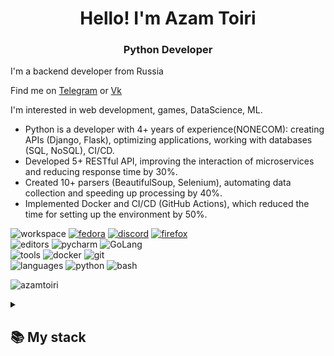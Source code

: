 <h1 align="center">Hello! I'm Azam Toiri</h1>
<h3 align="center">Python Developer</h3>

I'm a backend developer from Russia

Find me on [Telegram](https://t.me/azamtoiri_work) or [Vk](https://vk.com/azamtoiri)

I'm interested in web development, games, DataScience, ML.
* Python is a developer with 4+ years of experience(NONECOM): creating APIs (Django, Flask), optimizing applications, working with databases (SQL, NoSQL), CI/CD.
* Developed 5+ RESTful API, improving the interaction of microservices and reducing response time by 30%.
* Created 10+ parsers (BeautifulSoup, Selenium), automating data collection and speeding up processing by 40%.
* Implemented Docker and CI/CD (GitHub Actions), which reduced the time for setting up the environment by 50%.

![workspace](https://img.shields.io/static/v1?label=&message=workspace:&color=555&style=flat-square)
[![fedora](https://img.shields.io/static/v1?logo=fedora&label=&message=Fedora&color=111&logoColor=AA&style=flat-square)](https://fedoraproject.org/)
[![discord](https://img.shields.io/static/v1?logo=discord&label=&message=Discord&color=111&logoColor=AA&style=flat-square)](https://discord.gg/B8rf3xxgbJ)
[![firefox](https://img.shields.io/static/v1?logo=firefox-browser&label=&message=Firefox&color=111&logoColor=AA&style=flat-square)](https://mozilla.org/en-US/firefox/)
<br>
![editors](https://img.shields.io/static/v1?label=&message=editors:&color=555&style=flat-square)
![pycharm](https://img.shields.io/static/v1?logo=pycharm&label=&message=Pycharm&color=111&logoColor=AA&style=flat-square)
![GoLang](https://img.shields.io/static/v1?logo=go&label=&message=GoLang&color=111&logoColor=AA&style=flat-square)
<br>
![tools](https://img.shields.io/static/v1?label=&message=tools:&color=555&style=flat-square)
![docker](https://img.shields.io/static/v1?logo=docker&label=&message=docker&color=111&logoColor=AAA&style=flat-square)
![git](https://img.shields.io/static/v1?logo=git&label=&message=git&color=111&logoColor=AAA&style=flat-square)
<br>
![languages](https://img.shields.io/static/v1?label=&message=languages:&color=555&style=flat-square)
![python](https://img.shields.io/static/v1?logo=python&label=&message=python&color=111&logoColor=AA&style=flat-square&link=)
![bash](https://img.shields.io/static/v1?logo=gnu-bash&label=&message=bash&color=111&logoColor=AA&style=flat-square)

<p>
    <img src="https://komarev.com/ghpvc/?username=azamtoiri&label=Profile%20views&color=9834eb&style=flat" alt="azamtoiri" />
</p>

<details align="left">
  <summary><h2><b>📚 My stack</b></h2></summary>
  <p>
    <h3>Langs</h3>
    <img src="https://skillicons.dev/icons?i=py,go,html,css,postgres,sqlite&perline=7" />
    <h3>Frameworks / Tools</h3>
    <img src="https://skillicons.dev/icons?i=linux,django,docker,git&perline=7" />
    <h3>Software</h3>
    <img src="https://skillicons.dev/icons?i=idea,postman,vscode,&perline=7" />
    <br>
  </p>
</details>
